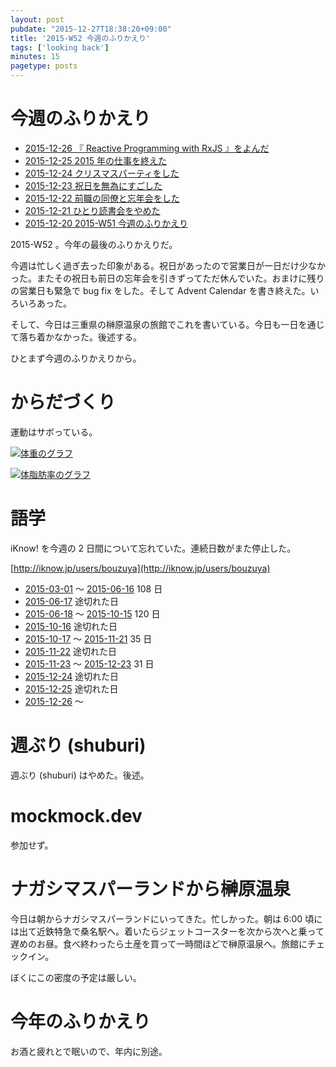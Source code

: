 ```yaml
---
layout: post
pubdate: "2015-12-27T18:38:20+09:00"
title: '2015-W52 今週のふりかえり'
tags: ['looking back']
minutes: 15
pagetype: posts
---
```

# 今週のふりかえり

- [2015-12-26 『 Reactive Programming with RxJS 』をよんだ][2015-12-26]
- [2015-12-25 2015 年の仕事を終えた][2015-12-25]
- [2015-12-24 クリスマスパーティをした][2015-12-24]
- [2015-12-23 祝日を無為にすごした][2015-12-23]
- [2015-12-22 前職の同僚と忘年会をした][2015-12-22]
- [2015-12-21 ひとり読書会をやめた][2015-12-21]
- [2015-12-20 2015-W51 今週のふりかえり][2015-12-20]

2015-W52 。今年の最後のふりかえりだ。

今週は忙しく過ぎ去った印象がある。祝日があったので営業日が一日だけ少なかった。またその祝日も前日の忘年会を引きずってただ休んでいた。おまけに残りの営業日も緊急で bug fix をした。そして Advent Calendar を書き終えた。いろいろあった。

そして、今日は三重県の榊原温泉の旅館でこれを書いている。今日も一日を通じて落ち着かなかった。後述する。

ひとまず今週のふりかえりから。

# からだづくり

運動はサボっている。

[![体重のグラフ][graph-weight-img]][graph-weight-url]

[![体脂肪率のグラフ][graph-percent-img]][graph-percent-url]

# 語学

iKnow! を今週の 2 日間について忘れていた。連続日数がまた停止した。

[http://iknow.jp/users/bouzuya](http://iknow.jp/users/bouzuya)

- [2015-03-01][] 〜 [2015-06-16][] 108 日
- [2015-06-17][] 途切れた日
- [2015-06-18][] 〜 [2015-10-15][] 120 日
- [2015-10-16][] 途切れた日
- [2015-10-17][] 〜 [2015-11-21][] 35 日
- [2015-11-22][] 途切れた日
- [2015-11-23][] 〜 [2015-12-23][] 31 日
- [2015-12-24][] 途切れた日
- [2015-12-25][] 途切れた日
- [2015-12-26][] 〜

# 週ぶり (shuburi)

週ぶり (shuburi) はやめた。後述。

# mockmock.dev

参加せず。

# ナガシマスパーランドから榊原温泉

今日は朝からナガシマスパーランドにいってきた。忙しかった。朝は 6:00 頃には出て近鉄特急で桑名駅へ。着いたらジェットコースターを次から次へと乗って遅めのお昼。食べ終わったら土産を買って一時間ほどで榊原温泉へ。旅館にチェックイン。

ぼくにこの密度の予定は厳しい。

# 今年のふりかえり

お酒と疲れとで眠いので、年内に別途。

[graph-percent-img]: http://graph.hatena.ne.jp/bouzuya/graph?graphname=percent&startdate=2015-01-01&enddate=2015-12-27
[graph-percent-url]: http://graph.hatena.ne.jp/bouzuya/percent/?startdate=2015-01-01&enddate=2015-12-27
[graph-weight-img]: http://graph.hatena.ne.jp/bouzuya/graph?graphname=weight&startdate=2015-01-01&enddate=2015-12-27
[graph-weight-url]: http://graph.hatena.ne.jp/bouzuya/weight/?startdate=2015-01-01&enddate=2015-12-27
[2015-03-01]: http://blog.bouzuya.net/2015/03/01/
[2015-06-16]: http://blog.bouzuya.net/2015/06/16/
[2015-06-17]: http://blog.bouzuya.net/2015/06/17/
[2015-06-18]: http://blog.bouzuya.net/2015/06/18/
[2015-10-15]: http://blog.bouzuya.net/2015/10/15/
[2015-10-16]: http://blog.bouzuya.net/2015/10/16/
[2015-10-17]: http://blog.bouzuya.net/2015/10/17/
[2015-11-21]: http://blog.bouzuya.net/2015/11/21/
[2015-11-22]: http://blog.bouzuya.net/2015/11/22/
[2015-11-23]: http://blog.bouzuya.net/2015/11/23/
[2015-12-20]: http://blog.bouzuya.net/2015/12/20/
[2015-12-21]: http://blog.bouzuya.net/2015/12/21/
[2015-12-22]: http://blog.bouzuya.net/2015/12/22/
[2015-12-23]: http://blog.bouzuya.net/2015/12/23/
[2015-12-24]: http://blog.bouzuya.net/2015/12/24/
[2015-12-25]: http://blog.bouzuya.net/2015/12/25/
[2015-12-26]: http://blog.bouzuya.net/2015/12/26/
